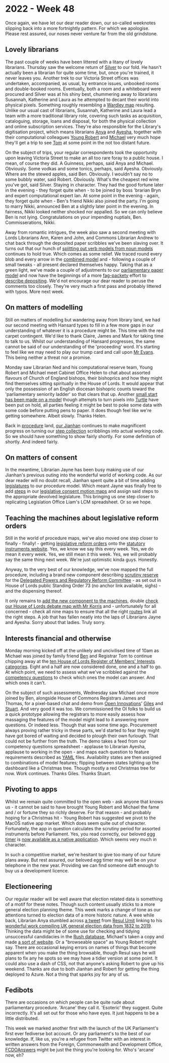 # 2022 - Week 48

Once again, we have let our dear reader down, our so-called weeknotes slipping back into a more fortnightly pattern. For which we apologise. Please rest assured, our noses never venture far from the old grindstone.

## Lovely librarians

The past couple of weeks have been littered with a litany of lovely librarians. Thursday saw the welcome return of [Silver](https://twitter.com/silveroliver) to our fold. He hasn't actually been a librarian for quite some time, but, once you're trained, it never leaves you. Another trek to our Victoria Street offices was undertaken, accompanied, as usual, by entrance issues, unbooked rooms and double-booked rooms. Eventually, both a room and a whiteboard were procured and Silver was at his shiny best, chummering away to librarians Susannah, Katherine and Laura as he attempted to decant their world into physical pixels. Something roughly resembling a [Wardley map](https://en.wikipedia.org/wiki/Wardley_map) resulting. Unlike our usual cast of librarians, Susannah, Katherine and Laura lead a team with a more traditional library role, covering such tasks as acquisition, cataloguing, storage, loans and disposal, for both the physical collection and online subscription services. They're also responsible for the Library's digitisation project, which means librarians [Anya](https://mastodon.me.uk/@anyaso) and [Ayesha](https://twitter.com/askalibrarylady), together with their computational colleagues [Young Robert](https://mastodon.me.uk/@robertbrook) and [Michael](https://mastodon.me.uk/@fantasticlife) very much hope they'll get a trip to see [Tom](https://mastodon.me.uk/@derivadow) at some point in the not too distant future.

On the subject of trips, your regular correspondents took the opportunity upon leaving Victoria Street to make an all too rare foray to a public house. I mean, of course they did. A Guinness, perhaps, said Anya and Michael. Obviously. Some vodkas and some tonics, perhaps, said Ayesha. Obviously. Where are the stewed apples, said Ben. Obviously. I wouldn't say no to some bubbly water, said Robert. Obviously.  What's the cheapest red wine you've got, said Silver. Staying in character. They had the good fortune later in the evening - they forget quite when - to be joined by boss 'brarian Bryn and expert computational expert Ian. At some point in the evening - again, they forget quite when - Ben's friend Nikki also joined the party. I'm going to marry Nikki, announced Ben at a slightly later point in the evening. In fairness, Nikki looked neither shocked nor appalled. So we can only believe Ben is not lying. Congratulations on your impending nuptials, Ben. Commisserations, Nikki. 

Away from romantic intrigues, the week also saw a second meeting with Lords Librarians Ann, Karen and John, and Commons Librarian Andrew to chat back through the deposited paper scribbles we've been slaving over. It turns out that our hunch of [splitting out verb models from noun models](https://github.com/ukparliament/ontologies/blob/master/making-available/meta/overview.svg) continues to hold true. Which comes as some relief. We traced round every blob and every arrow in the [combined model](https://github.com/ukparliament/ontologies/blob/master/depositing/meta/deposit.pdf) and - following a couple of small tweaks - all present declared themselves happy. Taking that as a green light, we've made a couple of adjustments to our [parliamentary paper model](https://ukparliament.github.io/ontologies/parliamentary-paper/parliamentary-paper-ontology) and now have the beginnings of a more [fag-packety](https://smethur.st/posts/176135865) effort to [describe depositing](https://ukparliament.github.io/ontologies/depositing/depositing-ontology). We'd not encourage our dear reader to peruse the comments too closely. They're very much a first pass and probably littered with typos. More next week.

## On matters of modelling

Still on matters of modelling but wandering away from library land, we had our second meeting with Hansard types to fill in a few more gaps in our understanding of whatever it is a procedure might be. This time with the red carpet contingent. We'd like to thank Claire, James and Mark for taking time to talk to us. Whilst our understanding of Hansard progresses, the same cannot be said of our understanding of the 'proceeding' word. It's starting to feel like we may need to play our trump card and call upon [Mr Evans](https://twitter.com/CourtenayIlbert). This being neither a threat nor a promise.

Monday saw Librarian Ned and his computational reserve team, Young Robert and Michael meet Cabinet Office Helen to chat about assorted flavours of Church of England bishops, their bishoprics and how they might find themselves sitting spiritually in the House of Lords. It would appear that only the possession of an English diocesan bishopric counts toward the 'parliamentary seniority ladder' so that clears that up. Another [small start has been made on a model](https://github.com/ukparliament/ontologies/blob/master/bishopric/bishopric.svg) though attempts to turn pixels into [Turtle](https://en.wikipedia.org/wiki/Turtle_(syntax)) have been put on hold, all parties feeling it might be best to poke some data with some code before putting pens to paper. It does though feel like we're getting somewhere. Albeit slowly. Thanks Helen.

Back in [procedure](https://ukparliament.github.io/ontologies/procedure/procedure-ontology) land, [our Jianhan](https://twitter.com/jianhanzhu) continues to make magnificent progress on turning our [step collection](https://ukparliament.github.io/ontologies/procedure/procedure-ontology#d4e244) scribblings into actual working code. So we should have something to show fairly shortly. For some definition of shortly. And indeed fairly.

## On matters of consent

In the meantime, Librarian Jayne has been busy making use of our Jianhan's previous outing into the wonderful world of working code. As our dear reader will no doubt recall, Jianhan spent quite a bit of time adding [legislatures](https://ukparliament.github.io/ontologies/procedure/procedure-ontology#d4e289) to our procedure model. Which meant Jayne was finally free to add [steps](https://ukparliament.github.io/ontologies/procedure/procedure-ontology#d4e175) in our [legislative consent motion maps](https://ukparliament.github.io/ontologies/procedure/maps/legislation/primary/#legislative-consent-motions) and assign said steps to the appropriate devolved legislature. This bringing us one step closer to replicating Legislation Office Liam's LCM spreadsheet. Or so we hope.

## Teaching the machines about legislative reform orders

Still in the world of procedure maps, we've also moved one step closer to finally - finally! - getting [legislative reform orders](https://ukparliament.github.io/ontologies/procedure/maps/legislation/secondary/statutory-instruments/super-affirmative-procedures/#legislative-reform-order-component-procedures) onto the [statutory instruments website](https://statutoryinstruments.parliament.uk/). Yes, we know we say this every week. Yes, we do mean it every week. Yes, we still mean it this week. Yes, we will probably say the same thing next week. We're just optimistic kinda guys. Honestly.

Anyway, to the very best of our knowledge, we've now mapped the full procedure, including a brand new component describing [scrutiny reserve](https://github.com/ukparliament/ontologies/blob/master/procedure/maps/legislation/secondary/statutory-instruments/super-affirmative-procedures/components/dprrc-scrutiny-reserve/dprrc-scrutiny-reserve.pdf) for the [Delegated Powers and Regulatory Reform Committee](https://committees.parliament.uk/committee/173/delegated-powers-and-regulatory-reform-committee/) - as set out in House of Lords public Standing Order 73 (no anchor link available, sighs) - and the dispensing thereof.

It only remains to [add the new component to the machines](https://trello.com/c/GVhtT0eq/75-dprrc-scrutiny-reserve), double [check our House of Lords debate map with Mr Korris](https://trello.com/c/WupCd1h2/63-idiot-check-lords-debates-with-mk) and - unfortunately for all concerned - check all nine maps to ensure that all the right [routes](https://ukparliament.github.io/ontologies/procedure/procedure-ontology#d4e164) link all the right steps. A job that has fallen neatly into the laps of Librarians Jayne and Ayesha. Sorry about that ladies. Truly sorry.

## Interests financial and otherwise

Monday morning kicked off at the unlikely and uncivilised time of 10am as Michael was joined by family friend [Ben](https://twitter.com/benwoodhams) and Registrar Tom to continue chipping away at the [ten House of Lords Register of Members' Interests categories](https://ukparliament.github.io/ontologies/meta/relational/register-of-members-financial-interests/lords/#categories). Eight and a half are now considered done, one and a half to go. At which point, we need to assess what we've scribbled against the [competency questions](https://docs.google.com/spreadsheets/d/1iRsQBRPChMVFitSGBtNJFGNBvFT8XGKQYYqu40zy_OM/edit?usp=sharing) to check which ones the model can answer. And which ones it can't.

On the subject of such assessments, Wednesday saw Michael once more joined by Ben, alongside House of Commons Registrars James and Thomas, for a pixel-based chat and demo from [Open Innovations](https://open-innovations.org/)' [Giles](https://mastodon.me.uk/@gilesdring) and [Stuart](https://mastodon.me.uk/@slowe). And very good it was too. We commissioned the OI folks to build us a quick prototype allowing the registrars to more easily assess how massaging the features of the model might lead to it answering more questions. Or indeed less. Though that was some time ago. Procurement always proving rather tricky in these parts, we'd started to fear they might have got bored of waiting and decided to plough their own furlough. That could not be further from the truth. The demo takes a feed from our competency questions spreadsheet - applause to Librarian Ayesha, applause to working in the open - and maps each question to feature requirements described as [YAML](https://en.wikipedia.org/wiki/YAML) files. Availability states are then assigned to combinations of model features; flipping between states lighting up the dashboard like a Christmas tree. Though mostly a red Christmas tree for now. Work continues. Thanks Giles. Thanks Stuart.

## Pivoting to apps

Whilst we remain quite committed to the open web - ask anyone that knows us - it cannot be said to have brought Young Robert and Michael the fame and / or fortune they so richly deserve. For that reason - and probably hoping for a Christmas hit - Young Robert has suggested we pivot to the MacOS native app market. Which does seem quite out of character. Fortunately, the app in question calculates the scrutiny period for assorted instruments before Parliament. Yes, you read correctly, our beloved [egg timer](https://api.parliament.uk/egg-timer) is [now available as a native application](https://api.parliament.uk/egg-timer/meta/app). Which seems very much in character.

In such a competitive market, we're hesitant to give too many of our future plans away. But rest assured, our beloved egg timer may well be on your telephone in the new year. Providing we can find someone daft enough to buy us a development licence.

## Electioneering

Our regular reader will be well aware that election related data is something of a motif for these notes. Though such content usually sticks to a more general election planning theme. This week marks a change of tone as our attentions turned to election data of a more historic nature. A wee while back, Librarian Anya stumbled across [a tweet](https://twitter.com/resulumit/status/1592406551620378624) from [Resul Umit](https://twitter.com/ResulUmit) linking to his [wonderful work compiling UK general election data from 1832 to 2019](https://doi.org/10.7910/DVN/S83HOA). Thinking the data might be of some use for checking and tidying unsuccessful candidacies in the [Rush database](https://membersafter1832.historyofparliamentonline.org/), Michael's taken a copy and made [a sort of website](https://api.parliament.uk/uk-general-elections). Or a "browseable space" as Young Robert might say. There are occasional keying errors on names of things that become apparent when you make the thing browsable, though Resul says he will plans to fix any he spots so we may have a tidier version at some point. It could also use a dash of CSS, not that anyone's asking Robert to give up his weekend. Thanks are due to both Jianhan and Robert for getting the thing deployed to Azure. Not a thing that sparks joy for any of us.

## Fedibots

There are occasions on which people can be quite rude about parliamentary procedure. 'Arcane' they call it. 'Esoteric' they suggest. Quite incorrectly. It's all set out for those who have eyes. It just happens to be a little distributed.

This week we marked another first with the launch of the UK Parliament's first ever fediverse bot account. Or any parliament's to the best of our knowledge. If, like us, you're a refugee from Twitter with an interest in written answers from the Foreign, Commonwealth and Development Office, [FCDOAnswers](https://botsin.space/@FCDOAnswers) might be just the thing you're looking for. Who's 'arcane' now, eh?